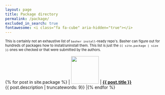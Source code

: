 ```yaml
---
layout: page 
title: Package directory 
permalink: /package/ 
excluded_in_search: true
fontawesome: <i class="fa fa-cube" aria-hidden="true"></i>
---
```


<span style="font-size: .8em">This is certainly not an exhaustive list of `basher install`-ready repo's. Basher can figure out for hundreds of packages how to install/uninstall them. This list is just the <code>{{ site.package | size }}</code> ones we checked or that were submitted by the authors.</span>

{% for post in site.package  %}
| <img width="90" src="https://img.shields.io/github/stars/{{ post.title }}"/> | <a href="{{ post.url | prepend: site.baseurl }}"> <strong>{{ post.title }}</strong></a><br>{{ post.description | truncatewords: 9}} |{% endfor %}
